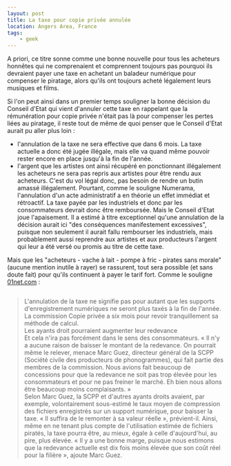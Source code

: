 ```yaml
---
layout: post
title: La taxe pour copie privée annulée
location: Angers Area, France
tags:
    - geek
---
```


A priori, ce titre sonne comme une bonne nouvelle pour tous les acheteurs honnêtes qui ne comprenaient et comprennent toujours pas pourquoi ils devraient payer une taxe en achetant un baladeur numérique pour compenser le piratage, alors qu'ils ont toujours acheté légalement leurs musiques et films.  


Si l'on peut ainsi dans un premier temps souligner la bonne décision du Conseil d'Etat qui vient d'annuler cette taxe en rappelant que la rémunération pour copie privée n'était pas là pour compenser les pertes liées au piratage, il reste tout de même de quoi penser que le Conseil d'Etat aurait pu aller plus loin :  
- l'annulation de la taxe ne sera effective que dans 6 mois. La taxe actuelle a donc été jugée illégale, mais elle va quand même pouvoir rester encore en place jusqu'à la fin de l'année.  
- l'argent que les artistes ont ainsi récupéré en ponctionnant illégalement les acheteurs ne sera pas repris aux artistes pour être rendu aux acheteurs. C'est du vol légal donc, pas besoin de rendre un butin amassé illégalement. Pourtant, comme le souligne Numerama, l'annulation d'un acte administratif a en théorie un effet immédiat et rétroactif. La taxe payée par les industriels et donc par les consommateurs devrait donc être remboursée. Mais le Conseil d'Etat joue l'apaisement. Il a estimé à titre exceptionnel qu'une annulation de la décision aurait ici "des conséquences manifestement excessives", puisque non seulement il aurait fallu rembourser les industriels, mais probablement aussi reprendre aux artistes et aux producteurs l'argent qui leur a été versé ou promis au titre de cette taxe.  


Mais que les "acheteurs - vache à lait - pompe à fric - pirates sans morale" (aucune mention inutile à rayer) se rassurent, tout sera possible (et sans doute fait) pour qu'ils continuent à payer le tarif fort. Comme le souligne <a href="http://www.01net.com/editorial/386344/la-taxe-copie-privee-vole-en-eclats/" hreflang="fr">01net.com</a> :  


<pre></pre>

> L'annulation de la taxe ne signifie pas pour autant que les supports d'enregistrement numériques ne seront plus taxés à la fin de l'année. La commission Copie privée a six mois pour revoir tranquillement sa méthode de calcul.  
> Les ayants droit pourraient augmenter leur redevance  
> Et cela n'ira pas forcément dans le sens des consommateurs. « Il n'y a aucune raison de baisser le montant de la redevance. On pourrait même le relever, menace Marc Guez, directeur général de la SCPP (Société civile des producteurs de phonogrammes), qui fait partie des membres de la commission. Nous avions fait beaucoup de concessions pour que la redevance ne soit pas trop élevée pour les consommateurs et pour ne pas freiner le marché. Eh bien nous allons être beaucoup moins complaisants. »  
> Selon Marc Guez, la SCPP et d'autres ayants droits avaient, par exemple, volontairement sous-estimé le taux moyen de compression des fichiers enregistrés sur un support numérique, pour baisser la taxe. « Il suffira de le remonter à sa valeur réelle », prévient-il. Ainsi, même en ne tenant plus compte de l'utilisation estimée de fichiers piratés, la taxe pourra être, au mieux, égale à celle d'aujourd'hui, au pire, plus élevée. « Il y a une bonne marge, puisque nous estimons que la redevance actuelle est dix fois moins élevée que son coût réel pour la filière », ajoute Marc Guez.
